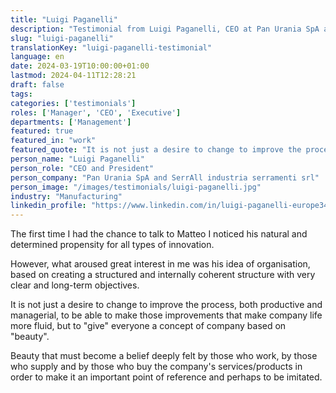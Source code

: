 ```yaml
---
title: "Luigi Paganelli"
description: "Testimonial from Luigi Paganelli, CEO at Pan Urania SpA and President at SerrAll industria serramenti srl"
slug: "luigi-paganelli"
translationKey: "luigi-paganelli-testimonial"
language: en
date: 2024-03-19T10:00:00+01:00
lastmod: 2024-04-11T12:28:21
draft: false
tags:
categories: ['testimonials']
roles: ['Manager', 'CEO', 'Executive']
departments: ['Management']
featured: true
featured_in: "work"
featured_quote: "It is not just a desire to change to improve the process, but to 'give' everyone a concept of company based on 'beauty'."
person_name: "Luigi Paganelli"
person_role: "CEO and President"
person_company: "Pan Urania SpA and SerrAll industria serramenti srl"
person_image: "/images/testimonials/luigi-paganelli.jpg"
industry: "Manufacturing"
linkedin_profile: "https://www.linkedin.com/in/luigi-paganelli-europe3444131b/"
---
```




The first time I had the chance to talk to Matteo I noticed his natural and determined propensity for all types of innovation.

However, what aroused great interest in me was his idea of organisation, based on creating a structured and internally coherent structure with very clear and long-term objectives.

It is not just a desire to change to improve the process, both productive and managerial, to be able to make those improvements that make company life more fluid, but to "give" everyone a concept of company based on "beauty".

Beauty that must become a belief deeply felt by those who work, by those who supply and by those who buy the company's services/products in order to make it an important point of reference and perhaps to be imitated.
